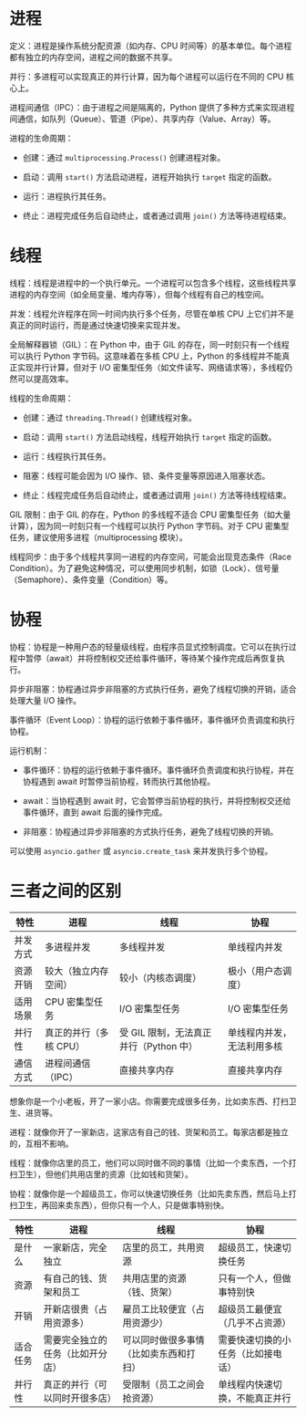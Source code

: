 # 进程

定义：进程是操作系统分配资源（如内存、CPU 时间等）的基本单位。每个进程都有独立的内存空间，进程之间的数据不共享。

并行：多进程可以实现真正的并行计算，因为每个进程可以运行在不同的 CPU 核心上。

进程间通信（IPC）：由于进程之间是隔离的，Python 提供了多种方式来实现进程间通信，如队列（Queue）、管道（Pipe）、共享内存（Value、Array）等。

进程的生命周期：

- 创建：通过 `multiprocessing.Process()` 创建进程对象。

- 启动：调用 `start()` 方法启动进程，进程开始执行 `target` 指定的函数。

- 运行：进程执行其任务。

- 终止：进程完成任务后自动终止，或者通过调用 `join()` 方法等待进程结束。

# 线程

线程：线程是进程中的一个执行单元。一个进程可以包含多个线程，这些线程共享进程的内存空间（如全局变量、堆内存等），但每个线程有自己的栈空间。

并发：线程允许程序在同一时间内执行多个任务，尽管在单核 CPU 上它们并不是真正的同时运行，而是通过快速切换来实现并发。

全局解释器锁（GIL）：在 Python 中，由于 GIL 的存在，同一时刻只有一个线程可以执行 Python 字节码。这意味着在多核 CPU 上，Python 的多线程并不能真正实现并行计算，但对于 I/O 密集型任务（如文件读写、网络请求等），多线程仍然可以提高效率。

线程的生命周期：

- 创建：通过 `threading.Thread()` 创建线程对象。

- 启动：调用 `start()` 方法启动线程，线程开始执行 `target` 指定的函数。

- 运行：线程执行其任务。

- 阻塞：线程可能会因为 I/O 操作、锁、条件变量等原因进入阻塞状态。

- 终止：线程完成任务后自动终止，或者通过调用 `join()` 方法等待线程结束。

GIL 限制：由于 GIL 的存在，Python 的多线程不适合 CPU 密集型任务（如大量计算），因为同一时刻只有一个线程可以执行 Python 字节码。对于 CPU 密集型任务，建议使用多进程（multiprocessing 模块）。

线程同步：由于多个线程共享同一进程的内存空间，可能会出现竞态条件（Race Condition）。为了避免这种情况，可以使用同步机制，如锁（Lock）、信号量（Semaphore）、条件变量（Condition）等。

# 协程

协程：协程是一种用户态的轻量级线程，由程序员显式控制调度。它可以在执行过程中暂停（await）并将控制权交还给事件循环，等待某个操作完成后再恢复执行。

异步非阻塞：协程通过异步非阻塞的方式执行任务，避免了线程切换的开销，适合处理大量 I/O 操作。

事件循环（Event Loop）：协程的运行依赖于事件循环，事件循环负责调度和执行协程。

运行机制：

- 事件循环：协程的运行依赖于事件循环。事件循环负责调度和执行协程，并在协程遇到 await 时暂停当前协程，转而执行其他协程。

- await：当协程遇到 await 时，它会暂停当前协程的执行，并将控制权交还给事件循环，直到 await 后面的操作完成。

- 非阻塞：协程通过异步非阻塞的方式执行任务，避免了线程切换的开销。

可以使用 `asyncio.gather` 或 `asyncio.create_task` 来并发执行多个协程。

# 三者之间的区别

| 特性     | 进程                   | 线程                                   | 协程                       |
| -------- | ---------------------- | -------------------------------------- | -------------------------- |
| 并发方式 | 多进程并发             | 多线程并发                             | 单线程内并发               |
| 资源开销 | 较大（独立内存空间）   | 较小（内核态调度）                     | 极小（用户态调度）         |
| 适用场景 | CPU 密集型任务         | I/O 密集型任务                         | I/O 密集型任务             |
| 并行性   | 真正的并行（多核 CPU） | 受 GIL 限制，无法真正并行（Python 中） | 单线程内并发，无法利用多核 |
| 通信方式 | 进程间通信（IPC）      | 直接共享内存                           | 直接共享内存               |

想象你是一个小老板，开了一家小店。你需要完成很多任务，比如卖东西、打扫卫生、进货等。

进程：就像你开了一家新店，这家店有自己的钱、货架和员工。每家店都是独立的，互相不影响。

线程：就像你店里的员工，他们可以同时做不同的事情（比如一个卖东西，一个打扫卫生），但他们共用店里的资源（比如钱和货架）。

协程：就像你是一个超级员工，你可以快速切换任务（比如先卖东西，然后马上打扫卫生，再回来卖东西），但你只有一个人，只是做事特别快。

| 特性     | 进程                             | 线程                                   | 协程                               |
| -------- | -------------------------------- | -------------------------------------- | ---------------------------------- |
| 是什么   | 一家新店，完全独立               | 店里的员工，共用资源                   | 超级员工，快速切换任务             |
| 资源     | 有自己的钱、货架和员工           | 共用店里的资源（钱、货架）             | 只有一个人，但做事特别快           |
| 开销     | 开新店很贵（占用资源多）         | 雇员工比较便宜（占用资源少）           | 超级员工最便宜（几乎不占资源）     |
| 适合任务 | 需要完全独立的任务（比如开分店） | 可以同时做很多事情（比如卖东西和打扫） | 需要快速切换的小任务（比如接电话） |
| 并行性   | 真正的并行（可以同时开很多店）   | 受限制（员工之间会抢资源）             | 单线程内快速切换，不能真正并行     |
